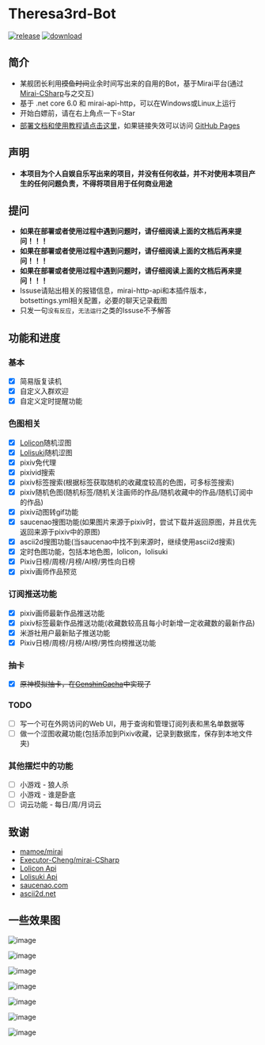 # Theresa3rd-Bot
[![release](https://img.shields.io/github/v/release/GardenHamster/Theresa3rd-Bot)](https://github.com/GardenHamster/Theresa3rd-Bot/releases) [![download](https://img.shields.io/github/downloads/GardenHamster/Theresa3rd-Bot/total)](https://github.com/GardenHamster/Theresa3rd-Bot/releases)

## 简介
 - 某舰团长利用~~摸鱼时间~~业余时间写出来的自用的Bot，基于Mirai平台(通过[Mirai-CSharp](https://github.com/Executor-Cheng/mirai-CSharp)与之交互)
 - 基于 .net core 6.0 和 mirai-api-http，可以在Windows或Linux上运行
 - 开始白嫖前，请在右上角点一下:star:Star
 - [部署文档和使用教程请点击这里](https://www.theresa3rd.cn)，如果链接失效可以访问 [GitHub Pages](https://gardenhamster.github.io/TheresaBotDoc)
 
## 声明
 - **本项目为个人自娱自乐写出来的项目，并没有任何收益，并不对使用本项目产生的任何问题负责，不得将项目用于任何商业用途**

## 提问
 - **如果在部署或者使用过程中遇到问题时，请仔细阅读上面的文档后再来提问！！！**
 - **如果在部署或者使用过程中遇到问题时，请仔细阅读上面的文档后再来提问！！！**
 - **如果在部署或者使用过程中遇到问题时，请仔细阅读上面的文档后再来提问！！！**
 - Issuse请贴出相关的报错信息，mirai-http-api和本插件版本，botsettings.yml相关配置，必要的聊天记录截图
 - 只发一句`没有反应`，`无法运行`之类的Issuse不予解答

## 功能和进度
### 基本
- [x] 简易版复读机
- [x] 自定义入群欢迎
- [x] 自定义定时提醒功能

### 色图相关
- [x] [Lolicon](https://api.lolicon.app)随机涩图
- [x] [Lolisuki](https://lolisuki.cc)随机涩图
- [x] pixiv免代理 
- [x] pixivid搜索
- [x] pixiv标签搜索(根据标签获取随机的收藏度较高的色图，可多标签搜索)
- [x] pixiv随机色图(随机标签/随机关注画师的作品/随机收藏中的作品/随机订阅中的作品)
- [x] pixiv动图转gif功能
- [x] saucenao搜图功能(如果图片来源于pixiv时，尝试下载并返回原图，并且优先返回来源于pixiv中的原图)
- [x] ascii2d搜图功能(当saucenao中找不到来源时，继续使用ascii2d搜索)
- [x] 定时色图功能，包括本地色图，lolicon，lolisuki
- [x] Pixiv日榜/周榜/月榜/AI榜/男性向日榜
- [x] pixiv画师作品预览

### 订阅推送功能
- [x] pixiv画师最新作品推送功能
- [x] pixiv标签最新作品推送功能(收藏数较高且每小时新增一定收藏数的最新作品)
- [x] 米游社用户最新贴子推送功能
- [x] Pixiv日榜/周榜/月榜/AI榜/男性向榜推送功能

### 抽卡
- [x] ~~原神模拟抽卡，在[GenshinGacha](https://github.com/GardenHamster/GenshinGacha)中实现了~~

### TODO
- [ ] 写一个可在外网访问的Web UI，用于查询和管理订阅列表和黑名单数据等
- [ ] 做一个涩图收藏功能(包括添加到Pixiv收藏，记录到数据库，保存到本地文件夹)

### 其他摆烂中的功能
- [ ] 小游戏 - 狼人杀
- [ ] 小游戏 - 谁是卧底
- [ ] 词云功能 - 每日/周/月词云

## 致谢
- [mamoe/mirai](https://github.com/mamoe/mirai)
- [Executor-Cheng/mirai-CSharp](https://github.com/Executor-Cheng/mirai-CSharp)
- [Lolicon Api](https://api.lolicon.app)
- [Lolisuki Api](https://lolisuki.cc)
- [saucenao.com](https://saucenao.com)
- [ascii2d.net](https://ascii2d.net)

## 一些效果图
![image](https://user-images.githubusercontent.com/89188316/153139063-7ec31cd9-debe-475f-8ec3-b4660f552d21.png)

![image](https://user-images.githubusercontent.com/89188316/153144525-36b177f2-7ac8-4868-bb4f-223bb6978af9.png)

![image](https://user-images.githubusercontent.com/89188316/153144700-568fb0c8-92c7-4c6e-9868-d4361ab1eb16.png)

![image](https://user-images.githubusercontent.com/89188316/177739246-0002d3e8-3554-4b65-adfc-54aaf440611f.png)

![image](https://user-images.githubusercontent.com/89188316/197740246-9850327e-3cd1-4dd5-9ade-402ce613bf7d.png)

![image](https://user-images.githubusercontent.com/89188316/232713149-a98093c6-0c6c-4112-b9b6-e4aad91eab84.png)

![image](https://user-images.githubusercontent.com/89188316/232714636-8d8da894-0f58-430b-bc09-1dc765af37c9.png)

